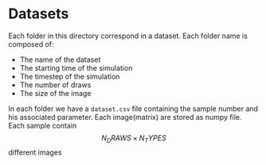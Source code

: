 # Datasets
Each folder in this directory correspond in a dataset. Each folder name is composed of:
- The name of the dataset
- The starting time of the simulation
- The timestep of the simulation
- The number of draws
- The size of the image

In each folder we have a `dataset.csv` file containing the sample number and his associated parameter.
Each image(matrix) are stored as numpy file. Each sample contain $$ N_DRAWS \times N_TYPES $$ different images
